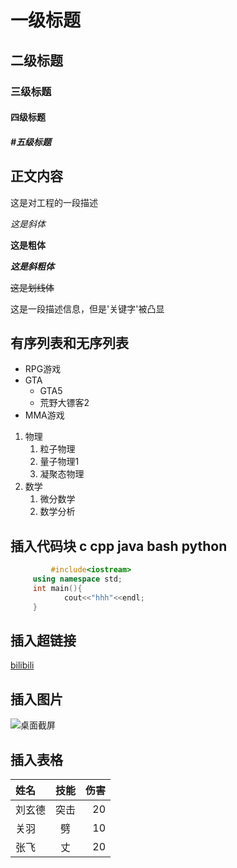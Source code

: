 # 一级标题

## 二级标题

### 三级标题

#### 四级标题

##### #五级标题

## 正文内容

这是对工程的一段描述

*这是斜体*

**这是粗体**

***这是斜粗体***

~~这是划线体~~

这是一段描述信息，但是'关键字'被凸显

## 有序列表和无序列表
* RPG游戏 
* GTA 
  * GTA5 
  * 荒野大镖客2 
* MMA游戏
1. 物理
   1. 粒子物理
   2. 量子物理1
   3. 凝聚态物理
2. 数学
   1. 微分数学
   2. 数学分析

## 插入代码块 c cpp java bash python
```cpp
         #include<iostream>
	 using namespace std;
	 int main(){
            cout<<"hhh"<<endl;
	 }
```
## 插入超链接

[bilibili](https://www.bilibili.com "点击进入b站")

## 插入图片

![桌面截屏](https://t7.baidu.com/it/u=1595072465,3644073269&fm=193&f=GIF "广州塔")

## 插入表格

姓名|技能|伤害
:--|:--:|--:
刘玄德|突击|20
关羽|劈|10
张飞|丈|20
